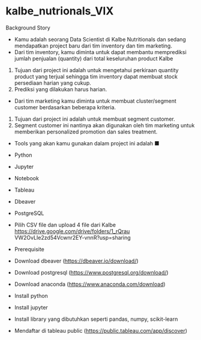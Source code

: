 # kalbe_nutrionals_VIX

Background Story 
- Kamu adalah seorang Data Scientist di Kalbe Nutritionals dan sedang mendapatkan project baru dari tim inventory dan tim marketing. 
- Dari tim inventory, kamu diminta untuk dapat membantu memprediksi jumlah penjualan (quantity) dari total keseluruhan product Kalbe 
1. Tujuan dari project ini adalah untuk mengetahui perkiraan quantity product yang terjual sehingga tim inventory dapat membuat stock persediaan harian yang cukup.
2. Prediksi yang dilakukan harus harian.
- Dari tim marketing kamu diminta untuk membuat cluster/segment customer berdasarkan beberapa kriteria.
1. Tujuan dari project ini adalah untuk membuat segment customer.
2. Segment customer ini nantinya akan digunakan oleh tim marketing untuk memberikan personalized promotion dan sales treatment.
- Tools yang akan kamu gunakan dalam project ini adalah ■
-  Python
-   Jupyter
-   Notebook
-   Tableau
-   Dbeaver
-   PostgreSQL

- Pilih CSV file dan upload 4 file dari Kalbe https://drive.google.com/drive/folders/1_rQrau VW2OvLIe2zd54Vcwnr2EY-vnnR?usp=sharing

- Prerequisite
- Download dbeaver (https://dbeaver.io/download/)
- Download postgresql (https://www.postgresql.org/download/)
- Download anaconda (https://www.anaconda.com/download)
- Install python
- Install jupyter
- Install library yang dibutuhkan seperti pandas, numpy, scikit-learn
- Mendaftar di tableau public (https://public.tableau.com/app/discover)



